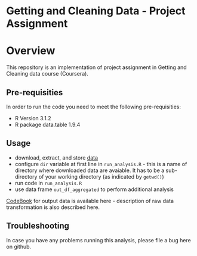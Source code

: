 # Getting and Cleaning Data - Project Assignment

# Overview
This repository is an implementation of project assignment in Getting and Cleaning
data course (Coursera).

## Pre-requisities
In order to run the code you need to meet the following pre-requisities:

 - R Version 3.1.2
 - R package data.table 1.9.4

## Usage
 - download, extract, and store [data](https://d396qusza40orc.cloudfront.net/getdata%2Fprojectfiles%2FUCI%20HAR%20Dataset.zip)
 - configure `dir` variable at first line in `run_analysis.R` - this is a name of directory where downloaded
   data are avaiable. It has to be a sub-directory of your working directory (as indicated
   by `getwd()`)
 - run code in `run_analysis.R`
 - use data frame `out_df_aggregated` to perform additional analysis

[CodeBook](CodeBook.md) for output data is available here - description of raw data transformation
is also described here.

## Troubleshooting

In case you have any problems running this analysis, please file a bug here on github.